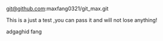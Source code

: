 git@github.com:maxfang0321/git_max.git 

This is a just a test ,you can pass it and will not lose anything!

adgaghid
fang
